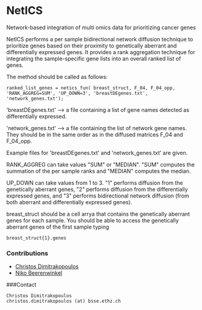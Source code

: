 # NetICS
Network-based integration of multi omics data for prioritizing cancer genes

NetICS performs a per sample bidirectional network diffusion technique to prioritize genes based on their proximity to genetically aberrant and differentially expressed genes. It provides a rank aggregation technique for integrating the sample-specific gene lists into an overall ranked list of genes.

The method should be called as follows:

```
ranked_list_genes = netics_fun( breast_struct, F_04, F_04_opp, 'RANK_AGGREG=SUM', 'UP_DOWN=3', 'breastDEgenes.txt', 'network_genes.txt');

```

'breastDEgenes.txt' --> a file containing a list of gene names detected as differentially expressed.

'network_genes.txt' --> a file containing the list of network gene names. They should be in the same order as in the diffused matrices F_04 and F_04_opp.

Example files for 'breastDEgenes.txt' and 'network_genes.txt' are given.

RANK_AGGREG can take values "SUM" or "MEDIAN". "SUM" computes the summation of the per sample ranks and "MEDIAN" computes the median.

UP_DOWN can take values from 1 to 3. "1" performs diffusion from the genetically aberrant genes, "2" performs diffusion from the differentially expressed genes, and "3" performs bidirectional network diffusion (from both aberrant and differentially expressed genes).

breast_struct should be a cell arrya that contains the genetically aberrant genes for each sample. You should be able to access the genetically aberrant genes of the first sample typing

```
breast_struct{1}.genes
```

### Contributions
- [Christos Dimitrakopoulos](https://www.bsse.ethz.ch/cbg/group/people/person-detail.html?persid=197642)
- [Niko Beerenwinkel](http://www.bsse.ethz.ch/cbg/group/people/person-detail.html?persid=149417)


###Contact
```
Christos Dimitrakopoulos
christos.dimitrakopoulos (at) bsse.ethz.ch
```
